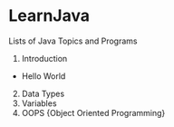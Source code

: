 # LearnJava
Lists of Java Topics and Programs

1) Introduction
- Hello World
2) Data Types
3) Variables
4) OOPS {Object Oriented Programming}
